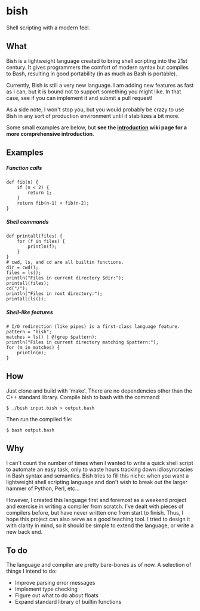 # bish

Shell scripting with a modern feel.

## What

Bish is a lightweight language created to bring shell scripting into the 21st century. It gives programmers the comfort of modern syntax but compiles to Bash, resulting in good portability (in as much as Bash is portable).

Currently, Bish is still a very new language. I am adding new features as fast as I can, but it is bound not to support something you might like. In that case, see if you can implement it and submit a pull request!

As a side note, I won't stop you, but you would probably be crazy to use Bish in any sort of production environment until it stabilizes a bit more.

Some small examples are below, but **see the [introduction](https://github.com/tdenniston/bish/wiki) wiki page for a more comprehensive introduction**.

## Examples

##### Function calls

    def fib(n) {
        if (n < 2) {
            return 1;
        }
        return fib(n-1) + fib(n-2);
    }

##### Shell commands

    def printall(files) {
        for (f in files) {
            println(f);
        }
    }
    # cwd, ls, and cd are all builtin functions.
    dir = cwd();
    files = ls();
    println("Files in current directory $dir:");
    printall(files);
    cd("/");
    println("Files in root directory:");
    printall(ls());

##### Shell-like features

    # I/O redirection (like pipes) is a first-class language feature.
    pattern = "bish";
    matches = ls() | @(grep $pattern);
    println("Files in current directory matching $pattern:");
    for (m in matches) {
        println(m);
    }

## How

Just clone and build with 'make'. There are no dependencies other than the C++ standard library. Compile bish to bash with the command:

    $ ./bish input.bish > output.bash
    
Then run the compiled file:

    $ bash output.bash

## Why

I can't count the number of times when I wanted to write a quick shell script to automate an easy task, only to waste hours tracking down idiosyncracies in Bash syntax and semantics. Bish tries to fill this niche: when you want a lightweight shell scripting language and don't wish to break out the larger hammer of Python, Perl, etc...

However, I created this language first and foremost as a weekend project and exercise in writing a compiler from scratch. I've dealt with pieces of compilers before, but have never written one from start to finish. Thus, I hope this project can also serve as a good teaching tool. I tried to design it with clarity in mind, so it should be simple to extend the language, or write a new back end.

## To do

The language and compiler are pretty bare-bones as of now. A selection of things I intend to do:
- Improve parsing error messages
- Implement type checking
- Figure out what to do about floats
- Expand standard library of builtin functions
